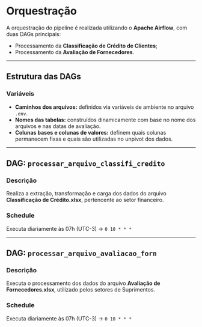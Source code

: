 # Orquestração

A orquestração do pipeline é realizada utilizando o **Apache Airflow**, com duas DAGs principais:

- Processamento da **Classificação de Crédito de Clientes**;
- Processamento da **Avaliação de Fornecedores**.

---

## Estrutura das DAGs

### Variáveis

- **Caminhos dos arquivos:** definidos via variáveis de ambiente no arquivo `.env`.
- **Nomes das tabelas:** construídos dinamicamente com base no nome dos arquivos e nas datas de avaliação.
- **Colunas bases e colunas de valores:** definem quais colunas permanecem fixas e quais são utilizadas no unpivot dos dados.

---

## DAG: `processar_arquivo_classifi_credito`

### Descrição
Realiza a extração, transformação e carga dos dados do arquivo **Classificação de Crédito.xlsx**, pertencente ao setor financeiro.

### Schedule
Executa diariamente às 07h (UTC-3) → `0 10 * * *`

---

## DAG: `processar_arquivo_avaliacao_forn`

### Descrição
Executa o processamento dos dados do arquivo **Avaliação de Fornecedores.xlsx**, utilizado pelos setores de Suprimentos.

### Schedule
Executa diariamente às 07h (UTC-3) → `0 10 * * *`